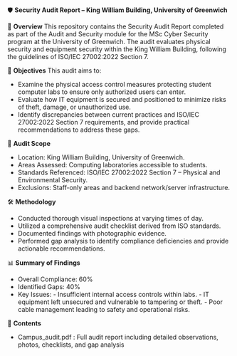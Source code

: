 🛡️ **Security Audit Report – King William Building, University of Greenwich**

📄 **Overview**
This repository contains the Security Audit Report completed as part of the Audit and Security module for the MSc Cyber Security program at the University of Greenwich. The audit evaluates physical security and equipment security within the King William Building, following the guidelines of ISO/IEC 27002:2022 Section 7.

🎯 **Objectives**
This audit aims to:
- Examine the physical access control measures protecting student computer labs to ensure only authorized users can enter.
- Evaluate how IT equipment is secured and positioned to minimize risks of theft, damage, or unauthorized use.
- Identify discrepancies between current practices and ISO/IEC 27002:2022 Section 7 requirements, and provide practical recommendations to address these gaps.

🔎 **Audit Scope**
- Location: King William Building, University of Greenwich.
- Areas Assessed: Computing laboratories accessible to students.
- Standards Referenced: ISO/IEC 27002:2022 Section 7 – Physical and Environmental Security.
- Exclusions: Staff-only areas and backend network/server infrastructure.

🛠️ **Methodology**
- Conducted thorough visual inspections at varying times of day.
- Utilized a comprehensive audit checklist derived from ISO standards.
- Documented findings with photographic evidence.
- Performed gap analysis to identify compliance deficiencies and provide actionable recommendations.

📊 **Summary of Findings**
- Overall Compliance: 60%
- Identified Gaps: 40%
- Key Issues:
      - Insufficient internal access controls within labs.
      - IT equipment left unsecured and vulnerable to tampering or theft.
      - Poor cable management leading to safety and operational risks.

📎 **Contents**
- Campus_audit.pdf : Full audit report including detailed observations, photos, checklists, and gap analysis
